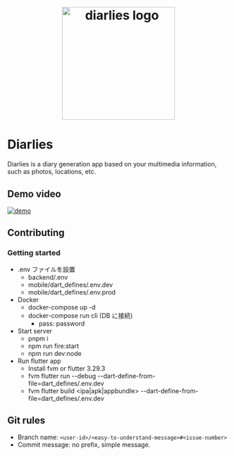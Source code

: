 <h1 align="center">
  <br>
  <img src="https://github.com/user-attachments/assets/62b29d4c-1f07-4db2-9018-9d28b9b30a4f" alt="diarlies logo" width="256">
  <br>
</h1>

# Diarlies
Diarlies is a diary generation app based on your multimedia information, such as photos, locations, etc.

## Demo video
[![demo](http://img.youtube.com/vi/pn3OrKXGx1Y/0.jpg)](https://www.youtube.com/watch?v=pn3OrKXGx1Y)

## Contributing

### Getting started
* .env ファイルを設置
  * backend/.env
  * mobile/dart_defines/.env.dev
  * mobile/dart_defines/.env.prod
* Docker
  * docker-compose up -d
  * docker-compose run cli (DB に接続)
    * pass: password
* Start server
  * pnpm i
  * npm run fire:start
  * npm run dev:node
* Run flutter app
  * Install fvm or flutter 3.29.3
  * fvm flutter run --debug --dart-define-from-file=dart_defines/.env.dev
  * fvm flutter build <ipa|apk|appbundle> --dart-define-from-file=dart_defines/.env.dev

## Git rules
* Branch name: `<user-id>/<easy-to-understand-message>#<issue-number>`
* Commit message: no prefix, simple message.
